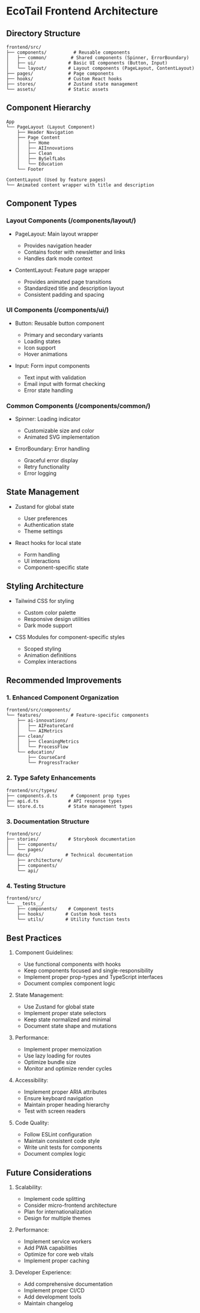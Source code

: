 # EcoTail Frontend Architecture

## Directory Structure
```
frontend/src/
├── components/          # Reusable components
│   ├── common/         # Shared components (Spinner, ErrorBoundary)
│   ├── ui/            # Basic UI components (Button, Input)
│   └── layout/        # Layout components (PageLayout, ContentLayout)
├── pages/             # Page components
├── hooks/             # Custom React hooks
├── stores/            # Zustand state management
└── assets/            # Static assets
```

## Component Hierarchy
```
App
└── PageLayout (Layout Component)
    ├── Header Navigation
    ├── Page Content
    │   ├── Home
    │   ├── AIInnovations
    │   ├── Clean
    │   ├── BySelfLabs
    │   └── Education
    └── Footer

ContentLayout (Used by feature pages)
└── Animated content wrapper with title and description
```

## Component Types

### Layout Components (/components/layout/)
- PageLayout: Main layout wrapper
  - Provides navigation header
  - Contains footer with newsletter and links
  - Handles dark mode context
  
- ContentLayout: Feature page wrapper
  - Provides animated page transitions
  - Standardized title and description layout
  - Consistent padding and spacing

### UI Components (/components/ui/)
- Button: Reusable button component
  - Primary and secondary variants
  - Loading states
  - Icon support
  - Hover animations
  
- Input: Form input components
  - Text input with validation
  - Email input with format checking
  - Error state handling

### Common Components (/components/common/)
- Spinner: Loading indicator
  - Customizable size and color
  - Animated SVG implementation
  
- ErrorBoundary: Error handling
  - Graceful error display
  - Retry functionality
  - Error logging

## State Management
- Zustand for global state
  - User preferences
  - Authentication state
  - Theme settings
  
- React hooks for local state
  - Form handling
  - UI interactions
  - Component-specific state

## Styling Architecture
- Tailwind CSS for styling
  - Custom color palette
  - Responsive design utilities
  - Dark mode support
  
- CSS Modules for component-specific styles
  - Scoped styling
  - Animation definitions
  - Complex interactions

## Recommended Improvements

### 1. Enhanced Component Organization
```
frontend/src/components/
└── features/           # Feature-specific components
    ├── ai-innovations/
    │   ├── AIFeatureCard
    │   └── AIMetrics
    ├── clean/
    │   ├── CleaningMetrics
    │   └── ProcessFlow
    └── education/
        ├── CourseCard
        └── ProgressTracker
```

### 2. Type Safety Enhancements
```
frontend/src/types/
├── components.d.ts     # Component prop types
├── api.d.ts           # API response types
└── store.d.ts         # State management types
```

### 3. Documentation Structure
```
frontend/src/
├── stories/           # Storybook documentation
│   ├── components/
│   └── pages/
└── docs/             # Technical documentation
    ├── architecture/
    ├── components/
    └── api/
```

### 4. Testing Structure
```
frontend/src/
└── __tests__/
    ├── components/    # Component tests
    ├── hooks/        # Custom hook tests
    └── utils/        # Utility function tests
```

## Best Practices

1. Component Guidelines:
   - Use functional components with hooks
   - Keep components focused and single-responsibility
   - Implement proper prop-types and TypeScript interfaces
   - Document complex component logic

2. State Management:
   - Use Zustand for global state
   - Implement proper state selectors
   - Keep state normalized and minimal
   - Document state shape and mutations

3. Performance:
   - Implement proper memoization
   - Use lazy loading for routes
   - Optimize bundle size
   - Monitor and optimize render cycles

4. Accessibility:
   - Implement proper ARIA attributes
   - Ensure keyboard navigation
   - Maintain proper heading hierarchy
   - Test with screen readers

5. Code Quality:
   - Follow ESLint configuration
   - Maintain consistent code style
   - Write unit tests for components
   - Document complex logic

## Future Considerations

1. Scalability:
   - Implement code splitting
   - Consider micro-frontend architecture
   - Plan for internationalization
   - Design for multiple themes

2. Performance:
   - Implement service workers
   - Add PWA capabilities
   - Optimize for core web vitals
   - Implement proper caching

3. Developer Experience:
   - Add comprehensive documentation
   - Implement proper CI/CD
   - Add development tools
   - Maintain changelog 